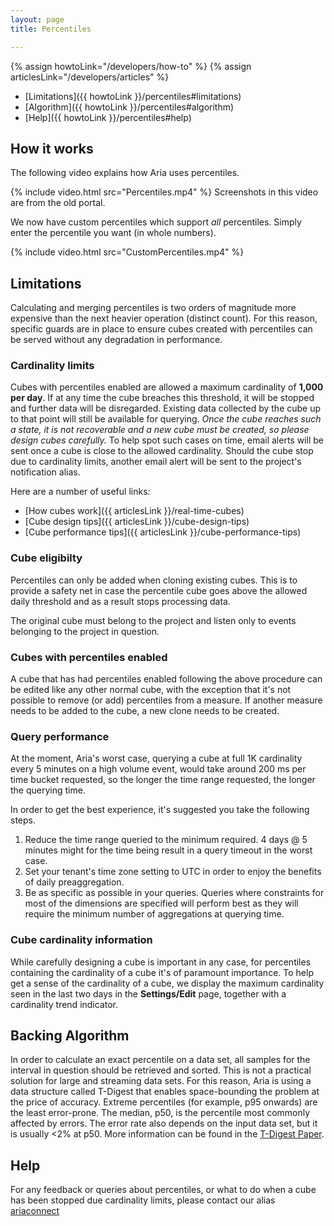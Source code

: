 ```yaml
---
layout: page
title: Percentiles

---
```


{% assign howtoLink="/developers/how-to" %}
{% assign articlesLink="/developers/articles" %}

* [Limitations]({{ howtoLink }}/percentiles#limitations)
* [Algorithm]({{ howtoLink }}/percentiles#algorithm)
* [Help]({{ howtoLink }}/percentiles#help)

## How it works

The following video explains how Aria uses percentiles. 

{% include video.html src="Percentiles.mp4" %}
Screenshots in this video are from the old portal. 

We now have custom percentiles which support _all_ percentiles. Simply enter the percentile you want (in whole numbers). 

{% include video.html src="CustomPercentiles.mp4" %}

## Limitations

Calculating and merging percentiles is two orders of magnitude more expensive than the next heavier operation (distinct count). For this reason, specific guards are in place to ensure cubes created with percentiles can be served without any degradation in performance.

### Cardinality limits

Cubes with percentiles enabled are allowed a maximum cardinality of **1,000 per day**. If at any time the cube breaches this threshold, it will be stopped and further data will be disregarded. Existing data collected by the cube up to that point will still be available for querying. _Once the cube reaches such a state, it is not recoverable and a new cube must be created, so please design cubes carefully._ To help spot such cases on time, email alerts will be sent once a cube is close to the allowed cardinality. Should the cube stop due to cardinality limits, another email alert will be sent to the project's notification alias.

Here are a number of useful links:

* [How cubes work]({{ articlesLink }}/real-time-cubes)
* [Cube design tips]({{ articlesLink }}/cube-design-tips)
* [Cube performance tips]({{ articlesLink }}/cube-performance-tips)

### Cube eligibilty

Percentiles can only be added when cloning existing cubes. This is to provide a safety net in case the percentile cube goes above the allowed daily threshold and as a result stops processing data.

The original cube must belong to the project and listen only to events belonging to the project in question.

### Cubes with percentiles enabled

A cube that has had percentiles enabled following the above procedure can be edited like any other normal cube, with the exception that it's not possible to remove (or add) percentiles from a measure. If another measure needs to be added to the cube, a new clone needs to be created.

### Query performance

At the moment, Aria's worst case, querying a cube at full 1K cardinality every 5 minutes on a high volume event, would take around 200 ms per time bucket requested, so the longer the time range requested, the longer the querying time.

In order to get the best experience, it's suggested you take the following steps.

1. Reduce the time range queried to the minimum required. 4 days @ 5 minutes might for the time being result in a query timeout in the worst case.
2. Set your tenant's time zone setting to UTC in order to enjoy the benefits of daily preaggregation.
3. Be as specific as possible in your queries. Queries where constraints for most of the dimensions are specified will perform best as they will require the minimum number of aggregations at querying time.

### Cube cardinality information

While carefully designing a cube is important in any case, for percentiles containing the cardinality of a cube it's of paramount importance. To help get a sense of the cardinality of a cube, we display the maximum cardinality seen in the last two days in the **Settings/Edit** page, together with a cardinality trend indicator.

## Backing Algorithm

In order to calculate an exact percentile on a data set, all samples for the interval in question should be retrieved and sorted. This is not a practical solution for large and streaming data sets. For this reason, Aria is using a data structure called T-Digest that enables space-bounding the problem at the price of accuracy. Extreme percentiles (for example, p95 onwards) are the least error-prone. The median, p50, is the percentile most commonly affected by errors. The error rate also depends on the input data set, but it is usually <2% at p50. More information can be found in the [T-Digest Paper](https://github.com/tdunning/t-digest/blob/master/docs/t-digest-paper/histo.pdf).

## Help

For any feedback or queries about percentiles, or what to do when a cube has been stopped due cardinality limits, please contact our alias [ariaconnect](mailto:ariaconnect@microsoft.com)
